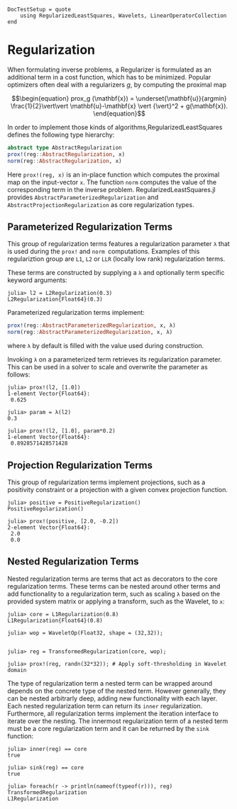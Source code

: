 ```@meta
DocTestSetup = quote
    using RegularizedLeastSquares, Wavelets, LinearOperatorCollection
end
```
# Regularization
When formulating inverse problems, a Regularizer is formulated as an additional term in a cost function, which has to be minimized. Popular optimizers often deal with a regularizers $g$, by computing the proximal map

```math
\begin{equation}
  prox_g (\mathbf{x}) = \underset{\mathbf{u}}{argmin} \frac{1}{2}\vert\vert \mathbf{u}-\mathbf{x} \vert {\vert}^2 + g(\mathbf{x}).
\end{equation}
```

In order to implement those kinds of algorithms,RegularizedLeastSquares defines the following type hierarchy:
```julia
abstract type AbstractRegularization
prox!(reg::AbstractRegularization, x)
norm(reg::AbstractRegularization, x)
```
Here `prox!(reg, x)` is an in-place function which computes the proximal map on the input-vector `x`. The function `norm` computes the value of the corresponding term in the inverse problem. RegularizedLeastSquares.jl provides `AbstractParameterizedRegularization` and `AbstractProjectionRegularization` as core regularization types.

## Parameterized Regularization Terms
This group of regularization terms features a regularization parameter `λ` that is used during the `prox!` and `norm `computations. Examples of this regulariztion group are `L1`, `L2` or `LLR` (locally low rank) regularization terms.

These terms are constructed by supplying a `λ` and optionally term specific keyword arguments:

```jldoctest l2
julia> l2 = L2Regularization(0.3)
L2Regularization{Float64}(0.3)
```
Parameterized regularization terms implement:
```julia
prox!(reg::AbstractParameterizedRegularization, x, λ)
norm(reg::AbstractParameterizedRegularization, x, λ)
```
where `λ` by default is filled with the value used during construction.

Invoking `λ` on a parameterized term retrieves its regularization parameter. This can be used in a solver to scale and overwrite the parameter as follows:
```jldoctest l2
julia> prox!(l2, [1.0])
1-element Vector{Float64}:
 0.625

julia> param = λ(l2)
0.3

julia> prox!(l2, [1.0], param*0.2)
1-element Vector{Float64}:
 0.8928571428571428

```

## Projection Regularization Terms
This group of regularization terms implement projections, such as a positivity constraint or a projection with a given convex projection function.

```jldoctest pos
julia> positive = PositiveRegularization()
PositiveRegularization()

julia> prox!(positive, [2.0, -0.2])
2-element Vector{Float64}:
 2.0
 0.0
```

## Nested Regularization Terms
Nested regularization terms are terms that act as decorators to the core regularization terms. These terms can be nested around other terms and add functionality to a regularization term, such as scaling `λ` based on the provided system matrix or applying a transform, such as the Wavelet, to `x`:

```jldoctest wavelet
julia> core = L1Regularization(0.8)
L1Regularization{Float64}(0.8)

julia> wop = WaveletOp(Float32, shape = (32,32));


julia> reg = TransformedRegularization(core, wop);

julia> prox!(reg, randn(32*32)); # Apply soft-thresholding in Wavelet domain
```
The type of regularization term a nested term can be wrapped around depends on the concrete type of the nested term. However generally, they can be nested arbitrarly deep, adding new functionality with each layer. Each nested regularization term can return its `inner` regularization. Furthermore, all regularization terms implement the iteration interface to iterate over the nesting. The innermost regularization term of a nested term must be a core regularization term and it can be returned by the `sink` function:
```jldoctest wavelet
julia> inner(reg) == core
true

julia> sink(reg) == core
true

julia> foreach(r -> println(nameof(typeof(r))), reg)
TransformedRegularization
L1Regularization
```